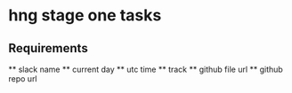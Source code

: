 # hng stage one tasks

## Requirements

** slack name
** current day
** utc time
** track
** github file url
** github repo url
